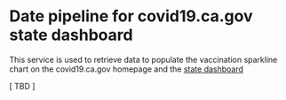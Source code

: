 # Date pipeline for covid19.ca.gov state dashboard

This service is used to retrieve data to populate the vaccination sparkline chart on the covid19.ca.gov homepage and the <a href="https://covid19.ca.gov/state-dashboard/">state dashboard</a>

[ TBD ]

